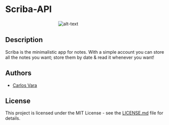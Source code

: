 # Scriba-API

　　　　　　　　　　　　![alt-text](https://i.imgur.com/8Sw09GT.png)

## Description
Scriba is the minimalistic app for notes. With a simple account you can store all the notes you want; store them by date & read it whenever you want!

## Authors

+ [Carlos Vara](https://github.com/SchwarzeFalke) 

## License

This project is licensed under the MIT License - see the [LICENSE.md](https://github.com/SchwarzeFalke/Scriba-API/blob/master/LICENSE) file for details.
